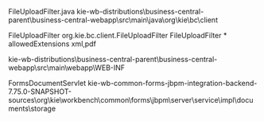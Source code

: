 FileUploadFilter.java
kie-wb-distributions\business-central-parent\business-central-webapp\src\main\java\org\kie\bc\client

  <filter>
    <filter-name>FileUploadFilter</filter-name>
    <filter-class>org.kie.bc.client.FileUploadFilter</filter-class>
  </filter>

  <filter-mapping>
    <filter-name>FileUploadFilter</filter-name>
    <url-pattern>*</url-pattern>
  </filter-mapping>

  <context-param>
    <param-name>allowedExtensions</param-name>
    <param-value>xml,pdf</param-value>
  </context-param>


kie-wb-distributions\business-central-parent\business-central-webapp\src\main\webapp\WEB-INF



FormsDocumentServlet
kie-wb-common-forms-jbpm-integration-backend-7.75.0-SNAPSHOT-sources\org\kie\workbench\common\forms\jbpm\server\service\impl\documents\storage